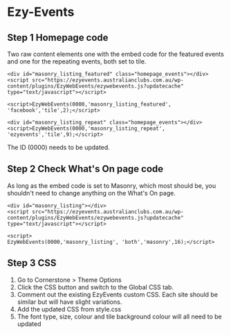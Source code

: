 # Ezy-Events
## Step 1 Homepage code

Two raw content elements one with the embed code for the featured events and one for the repeating events, both set to tile. 
```
<div id="masonry_listing_featured" class="homepage_events"></div>
<script src="https://ezyevents.australianclubs.com.au/wp-content/plugins/EzyWebEvents/ezywebevents.js?updatecache" type="text/javascript"></script>

<script>EzyWebEvents(0000,'masonry_listing_featured', 'facebook','tile',2);</script>
```

```
<div id="masonry_listing_repeat" class="homepage_events"></div>
<script>EzyWebEvents(0000,'masonry_listing_repeat', 'ezyevents','tile',9);</script>
```

The ID (0000) needs to be updated.

## Step 2 Check What's On page code

As long as the embed code is set to Masonry, which most should be, you shouldn't need to change anything on the What's On page.

    <div id="masonry_listing"></div>
    <script src="https://ezyevents.australianclubs.com.au/wp-content/plugins/EzyWebEvents/ezywebevents.js?updatecache" type="text/javascript"></script>

    <script>
    EzyWebEvents(0000,'masonry_listing', 'both','masonry',16);</script>


## Step 3 CSS

1. Go to Cornerstone > Theme Options 
2. Click the CSS button and switch to the Global CSS tab.
3. Comment out the existing EzyEvents custom CSS. Each site should be similar but will have slight variations.
4. Add the updated CSS from style.css
5. The font type, size, colour and tile background colour will all need to be updated
